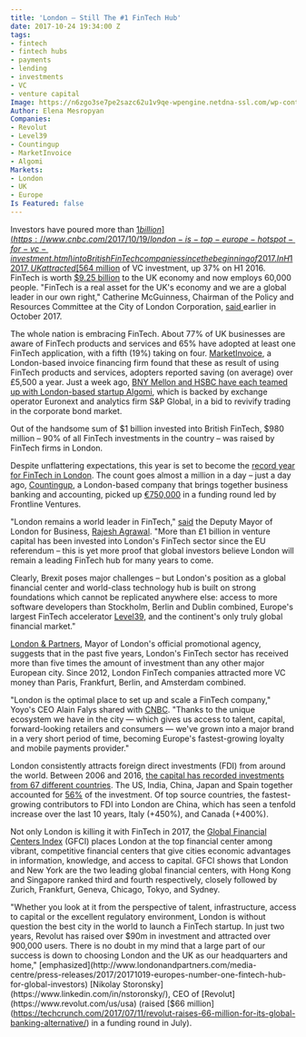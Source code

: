 ```yaml
---
title: 'London – Still The #1 FinTech Hub'
date: 2017-10-24 19:34:00 Z
tags:
- fintech
- fintech hubs
- payments
- lending
- investments
- VC
- venture capital
Image: https://n6zgo3se7pe2sazc62u1v9qe-wpengine.netdna-ssl.com/wp-content/uploads/2017/10/Lond-400x220.png
Author: Elena Mesropyan
Companies:
- Revolut
- Level39
- Countingup
- MarketInvoice
- Algomi
Markets:
- London
- UK
- Europe
Is Featured: false
---
```


Investors have poured more than [$1 billion](https://www.cnbc.com/2017/10/19/london-is-top-europe-hotspot-for-vc-investment.html) into British FinTech companies since the beginning of 2017. In H1 2017, UK attracted [$564 million](https://new.innovatefinance.com/news/global-vc-fintech-investment-attracts-6-5-billion-h1-2017-uk-investment-37-reveals-innovate-finance/) of VC investment, up 37% on H1 2016. FinTech is worth [$9.25 billion](http://www.businessinsider.com/britains-fintech-boom-pushes-finance-trademarks-record-high-2017-10) to the UK economy and now employs 60,000 people. "FinTech is a real asset for the UK's economy and we are a global leader in our own right," Catherine McGuinness, Chairman of the Policy and Resources Committee at the City of London Corporation, [said ](https://www.cnbc.com/2017/10/16/london-to-remain-fintech-hub-of-europe-despite-brexit-study-says.html)earlier in October 2017.

The whole nation is embracing FinTech. About 77% of UK businesses are aware of FinTech products and services and 65% have adopted at least one FinTech application, with a fifth (19%) taking on four. [MarketInvoice](https://blog.marketinvoice.com/2017/09/25/65-uk-businesses-embrace-fintech/), a London-based invoice financing firm found that these as result of using FinTech products and services, adopters reported saving (on average) over £5,500 a year. Just a week ago, [BNY Mellon and HSBC have each teamed up with London-based startup Algomi](https://www.fnlondon.com/articles/bny-mellon-and-hsbc-team-with-london-fintech-to-boost-bond-liquidity-20171017), which is backed by exchange operator Euronext and analytics firm S&P Global, in a bid to revivify trading in the corporate bond market.

Out of the handsome sum of $1 billion invested into British FinTech, $980 million – 90% of all FinTech investments in the country – was raised by FinTech firms in London.

Despite unflattering expectations, this year is set to become the [record year for FinTech in London](https://www.reuters.com/article/us-britain-fintech-investment/uk-fintech-investment-set-for-record-breaking-year-in-2017-idUSKBN1CO026). The count goes almost a million in a day – just a day ago, [Countingup](https://countingup.com/), a London-based company that brings together business banking and accounting, picked up [€750,000](https://techcrunch.com/2017/10/23/countingup/) in a funding round led by Frontline Ventures.

"London remains a world leader in FinTech," [said](http://www.londonandpartners.com/media-centre/press-releases/2017/20171019-europes-number-one-fintech-hub-for-global-investors) the Deputy Mayor of London for Business, [Rajesh Agrawal](https://www.london.gov.uk/people/mayoral/rajesh-agrawal). "More than £1 billion in venture capital has been invested into London's FinTech sector since the EU referendum – this is yet more proof that global investors believe London will remain a leading FinTech hub for many years to come.

Clearly, Brexit poses major challenges – but London's position as a global financial center and world-class technology hub is built on strong foundations which cannot be replicated anywhere else: access to more software developers than Stockholm, Berlin and Dublin combined, Europe's largest FinTech accelerator [Level39](http://www.level39.co/), and the continent's only truly global financial market."

[London & Partners](http://www.londonandpartners.com/media-centre/press-releases/2017/20171019-europes-number-one-fintech-hub-for-global-investors), Mayor of London's official promotional agency, suggests that in the past five years, London's FinTech sector has received more than five times the amount of investment than any other major European city. Since 2012, London FinTech companies attracted more VC money than Paris, Frankfurt, Berlin, and Amsterdam combined.

"London is the optimal place to set up and scale a FinTech company," Yoyo's CEO Alain Falys shared with [CNBC](https://www.cnbc.com/2017/10/19/london-is-top-europe-hotspot-for-vc-investment.html). "Thanks to the unique ecosystem we have in the city — which gives us access to talent, capital, forward-looking retailers and consumers — we've grown into a major brand in a very short period of time, becoming Europe's fastest-growing loyalty and mobile payments provider."

London consistently attracts foreign direct investments (FDI) from around the world. Between 2006 and 2016, [the capital has recorded investments from 67 different countries](http://files.londonandpartners.com/l-and-p/assets/fdi_report_2006_2016_web.pdf). The US, India, China, Japan and Spain together accounted for [56%](http://files.londonandpartners.com/l-and-p/assets/fdi_report_2006_2016_web.pdf) of the investment. Of top source countries, the fastest-growing contributors to FDI into London are China, which has seen a tenfold increase over the last 10 years, Italy (\+450%), and Canada (\+400%).

Not only London is killing it with FinTech in 2017, the [Global Financial Centers Index](http://www.zyen.com/component/content/article.html?id=240) (GFCI) places London at the top financial center among vibrant, competitive financial centers that give cities economic advantages in information, knowledge, and access to capital. GFCI shows that London and New York are the two leading global financial centers, with Hong Kong and Singapore ranked third and fourth respectively, closely followed by Zurich, Frankfurt, Geneva, Chicago, Tokyo, and Sydney.

"Whether you look at it from the perspective of talent, infrastructure, access to capital or the excellent regulatory environment, London is without question the best city in the world to launch a FinTech startup. In just two years, Revolut has raised over $90m in investment and attracted over 900,000 users. There is no doubt in my mind that a large part of our success is down to choosing London and the UK as our headquarters and home," [emphasized](http://www.londonandpartners.com/media-centre/press-releases/2017/20171019-europes-number-one-fintech-hub-for-global-investors) [Nikolay Storonsky](https://www.linkedin.com/in/nstoronsky/), CEO of [Revolut](https://www.revolut.com/us/usa) (raised [$66 million](https://techcrunch.com/2017/07/11/revolut-raises-66-million-for-its-global-banking-alternative/) in a funding round in July).
